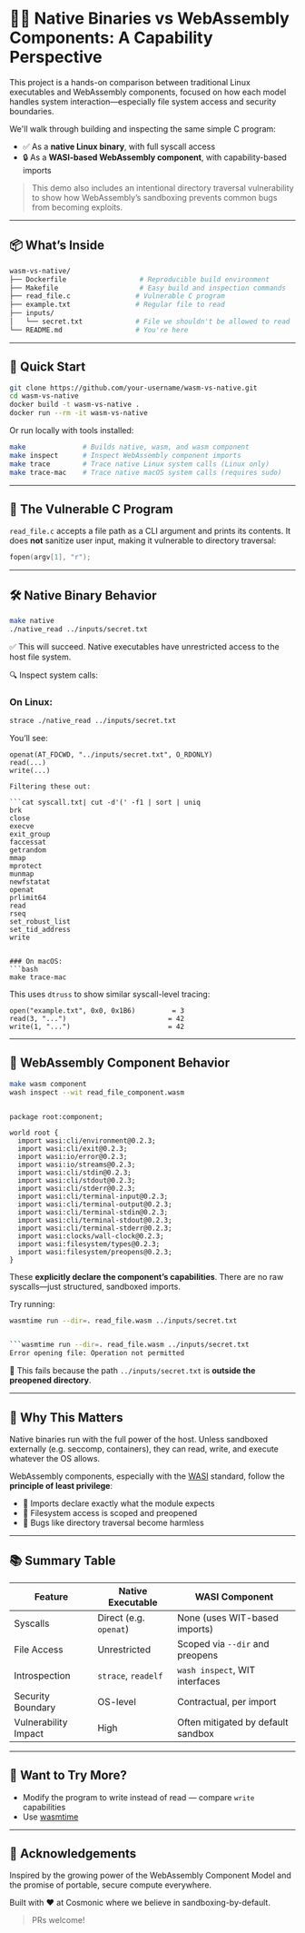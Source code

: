 # 🕵️‍♂️ Native Binaries vs WebAssembly Components: A Capability Perspective

This project is a hands-on comparison between traditional Linux executables and WebAssembly components, focused on how each model handles system interaction—especially file system access and security boundaries.

We'll walk through building and inspecting the same simple C program:
- ✅ As a **native Linux binary**, with full syscall access
- 🔒 As a **WASI-based WebAssembly component**, with capability-based imports

> This demo also includes an intentional directory traversal vulnerability to show how WebAssembly’s sandboxing prevents common bugs from becoming exploits.

---

## 📦 What’s Inside

```bash
wasm-vs-native/
├── Dockerfile                  # Reproducible build environment
├── Makefile                    # Easy build and inspection commands
├── read_file.c                # Vulnerable C program
├── example.txt                # Regular file to read
├── inputs/
│   └── secret.txt             # File we shouldn't be allowed to read
└── README.md                  # You're here
```

---

## 🚀 Quick Start

```bash
git clone https://github.com/your-username/wasm-vs-native.git
cd wasm-vs-native
docker build -t wasm-vs-native .
docker run --rm -it wasm-vs-native
```

Or run locally with tools installed:

```bash
make              # Builds native, wasm, and wasm component
make inspect      # Inspect WebAssembly component imports
make trace        # Trace native Linux system calls (Linux only)
make trace-mac    # Trace native macOS system calls (requires sudo)
```

---

## 👾 The Vulnerable C Program

`read_file.c` accepts a file path as a CLI argument and prints its contents. It does **not** sanitize user input, making it vulnerable to directory traversal:

```c
fopen(argv[1], "r");
```

---

## 🛠️ Native Binary Behavior

```bash
make native
./native_read ../inputs/secret.txt
```

✅ This will succeed. Native executables have unrestricted access to the host file system.

🔍 Inspect system calls:

### On Linux:
```bash
strace ./native_read ../inputs/secret.txt
```

You’ll see:

```
openat(AT_FDCWD, "../inputs/secret.txt", O_RDONLY)
read(...)
write(...)

Filtering these out:

```cat syscall.txt| cut -d'(' -f1 | sort | uniq
brk
close
execve
exit_group
faccessat
getrandom
mmap
mprotect
munmap
newfstatat
openat
prlimit64
read
rseq
set_robust_list
set_tid_address
write
```
```

### On macOS:
```bash
make trace-mac
```

This uses `dtruss` to show similar syscall-level tracing:

```
open("example.txt", 0x0, 0x1B6)         = 3
read(3, "...")                         = 42
write(1, "...")                        = 42
```

---

## 🧩 WebAssembly Component Behavior

```bash
make wasm component
wash inspect --wit read_file_component.wasm
```
```wash inspect --wit read_file_component.wasm

package root:component;

world root {
  import wasi:cli/environment@0.2.3;
  import wasi:cli/exit@0.2.3;
  import wasi:io/error@0.2.3;
  import wasi:io/streams@0.2.3;
  import wasi:cli/stdin@0.2.3;
  import wasi:cli/stdout@0.2.3;
  import wasi:cli/stderr@0.2.3;
  import wasi:cli/terminal-input@0.2.3;
  import wasi:cli/terminal-output@0.2.3;
  import wasi:cli/terminal-stdin@0.2.3;
  import wasi:cli/terminal-stdout@0.2.3;
  import wasi:cli/terminal-stderr@0.2.3;
  import wasi:clocks/wall-clock@0.2.3;
  import wasi:filesystem/types@0.2.3;
  import wasi:filesystem/preopens@0.2.3;
}
```

These **explicitly declare the component’s capabilities**. There are no raw syscalls—just structured, sandboxed imports.

Try running:

```bash
wasmtime run --dir=. read_file.wasm ../inputs/secret.txt


```wasmtime run --dir=. read_file.wasm ../inputs/secret.txt
Error opening file: Operation not permitted
```

🚫 This fails because the path `../inputs/secret.txt` is **outside the preopened directory**.

---

## 🔐 Why This Matters

Native binaries run with the full power of the host. Unless sandboxed externally (e.g. seccomp, containers), they can read, write, and execute whatever the OS allows.

WebAssembly components, especially with the [WASI](https://wasi.dev/) standard, follow the **principle of least privilege**:

- 🧭 Imports declare exactly what the module expects
- 🧱 Filesystem access is scoped and preopened
- 🧼 Bugs like directory traversal become harmless

---

## 📚 Summary Table

| Feature                 | Native Executable         | WASI Component                      |
|------------------------|---------------------------|-------------------------------------|
| Syscalls               | Direct (e.g. `openat`)    | None (uses WIT-based imports)       |
| File Access            | Unrestricted              | Scoped via `--dir` and preopens     |
| Introspection          | `strace`, `readelf`       | `wash inspect`, WIT interfaces      |
| Security Boundary      | OS-level                  | Contractual, per import             |
| Vulnerability Impact   | High                      | Often mitigated by default sandbox  |

---

## 🧪 Want to Try More?

- Modify the program to write instead of read — compare `write` capabilities
- Use [wasmtime](https://wasmtime.dev/)

---

## 🤝 Acknowledgements

Inspired by the growing power of the WebAssembly Component Model and the promise of portable, secure compute everywhere.

Built with ❤️ at Cosmonic where we believe in sandboxing-by-default.

> PRs welcome!
